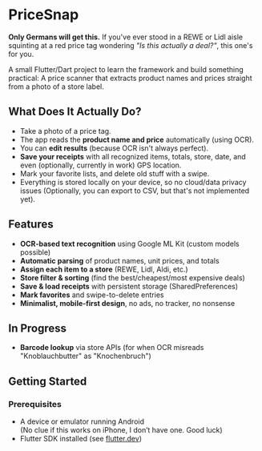 # PriceSnap

**Only Germans will get this.**
If you've ever stood in a REWE or Lidl aisle squinting at a red price tag wondering *"Is this actually a deal?"*, this one's for you.

A small Flutter/Dart project to learn the framework and build something practical:
A price scanner that extracts product names and prices straight from a photo of a store label.

## What Does It Actually Do?

- Take a photo of a price tag.
- The app reads the **product name and price** automatically (using OCR).
- You can **edit results** (because OCR isn't always perfect).
- **Save your receipts** with all recognized items, totals, store, date, and even (optionally, currently in work) GPS location.
- Mark your favorite lists, and delete old stuff with a swipe.
- Everything is stored locally on your device, so no cloud/data privacy issues (Optionally, you can export to CSV, but that's not implemented yet).

## Features

- **OCR-based text recognition** using Google ML Kit (custom models possible)
- **Automatic parsing** of product names, unit prices, and totals
- **Assign each item to a store** (REWE, Lidl, Aldi, etc.)
- **Store filter & sorting** (find the best/cheapest/most expensive deals)
- **Save & load receipts** with persistent storage (SharedPreferences)
- **Mark favorites** and swipe-to-delete entries
- **Minimalist, mobile-first design**, no ads, no tracker, no nonsense

## In Progress
- **Barcode lookup** via store APIs (for when OCR misreads "Knoblauchbutter" as "Knochenbruch")

## Getting Started

### Prerequisites

- A device or emulator running Android  
  (No clue if this works on iPhone, I don’t have one. Good luck)
- Flutter SDK installed (see [flutter.dev](https://flutter.dev/docs/get-started/install))
